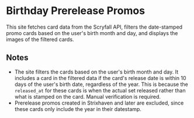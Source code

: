 # Birthday Prerelease Promos

This site fetches card data from the Scryfall API, filters the date-stamped promo cards based on the user's birth month and day, and displays the images of the filtered cards.

## Notes

- The site filters the cards based on the user's birth month and day. It includes a card in the filtered data if the card's release date is within 10 days of the user's birth date, regardless of the year. This is because the `released_at` for these cards is when the actual set released rather than what is stamped on the card. Manual verification is required.
- Prerelease promos created in Strixhaven and later are excluded, since these cards only include the year in their datestamp.
